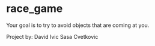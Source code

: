 # race_game
Your goal is to try to avoid objects that are coming at you.

Project by:
David Ivic
Sasa Cvetkovic

